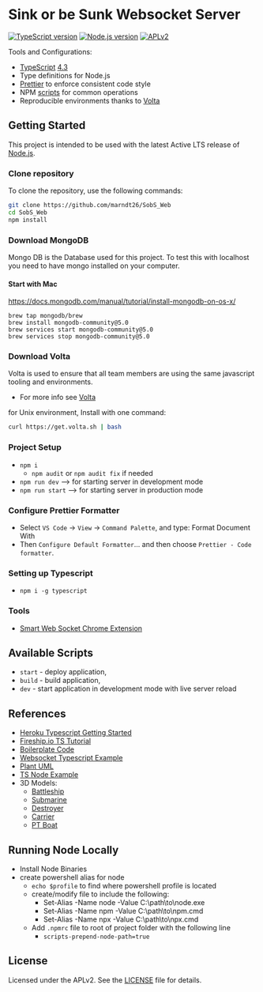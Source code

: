 # Sink or be Sunk Websocket Server

[![TypeScript version][ts-badge]][typescript-4-3]
[![Node.js version][nodejs-badge]][nodejs]
[![APLv2][license-badge]][license]

Tools and Configurations:

-   [TypeScript][typescript] [4.3][typescript-4-3]
-   Type definitions for Node.js
-   [Prettier][prettier] to enforce consistent code style
-   NPM [scripts](#available-scripts) for common operations
-   Reproducible environments thanks to [Volta][volta]

## Getting Started

This project is intended to be used with the latest Active LTS release of [Node.js][nodejs].

### Clone repository

To clone the repository, use the following commands:

```sh
git clone https://github.com/marndt26/SobS_Web
cd SobS_Web
npm install
```

### Download MongoDB

Mongo DB is the Database used for this project. To test this with localhost you need to have mongo installed on your computer.

#### Start with Mac

https://docs.mongodb.com/manual/tutorial/install-mongodb-on-os-x/

```
brew tap mongodb/brew
brew install mongodb-community@5.0
brew services start mongodb-community@5.0
brew services stop mongodb-community@5.0
```

### Download Volta

Volta is used to ensure that all team members are using the same javascript tooling and environments.

-   For more info see [Volta][volta]

for Unix environment, Install with one command:

```bash
curl https://get.volta.sh | bash
```

### Project Setup

-   `npm i`
    -   `npm audit` or `npm audit fix` if needed
-   `npm run dev` --> for starting server in development mode
-   `npm run start` --> for starting server in production mode

### Configure Prettier Formatter

-   Select `VS Code` -> `View` -> `Command Palette`, and type: Format Document With
-   Then `Configure Default Formatter`... and then choose `Prettier - Code formatter`.

### Setting up Typescript

-   `npm i -g typescript`

### Tools

-   [Smart Web Socket Chrome Extension][smart-web-socket]

## Available Scripts

-   `start` - deploy application,
-   `build` - build application,
-   `dev` - start application in development mode with live server reload

## References

-   [Heroku Typescript Getting Started][heroku-getting-started]
-   [Fireship.io TS Tutorial](https://www.youtube.com/watch?v=ahCwqrYpIuM)
-   [Boilerplate Code][jsynowiec]
-   [Websocket Typescript Example][websocket-ts-example]
-   [Plant UML][plant-uml]
-   [TS Node Example][ts-node-example]
-   3D Models:
    -   [Battleship][battleship-model]
    -   [Submarine][submarine-model]
    -   [Destroyer][destroyer-model]
    -   [Carrier][carrier-model]
    -   [PT Boat][pt-model]

## Running Node Locally

-   Install Node Binaries
-   create powershell alias for node
    -   `echo $profile` to find where powershell profile is located
    -   create/modify file to include the following:
        -   Set-Alias -Name node -Value C:\path\to\node.exe
        -   Set-Alias -Name npm -Value C:\path\to\npm.cmd
        -   Set-Alias -Name npx -Value C:\path\to\npx.cmd
    -   Add `.npmrc` file to root of project folder with the following line
        -   `scripts-prepend-node-path=true`

## License

Licensed under the APLv2. See the [LICENSE](https://github.com/marndt26/SobS_Web/blob/main/LICENSE) file for details.

[ts-badge]: https://img.shields.io/badge/TypeScript-4.3-blue.svg
[nodejs-badge]: https://img.shields.io/badge/Node.js->=%2014.16-blue.svg
[nodejs]: https://nodejs.org/dist/latest-v14.x/docs/api/
[typescript]: https://www.typescriptlang.org/
[typescript-4-3]: https://www.typescriptlang.org/docs/handbook/release-notes/typescript-4-3.html
[license-badge]: https://img.shields.io/badge/license-APLv2-blue.svg
[license]: https://github.com/marndt26/SobS_Web/blob/main/LICENSE
[prettier]: https://prettier.io
[volta]: https://volta.sh
[volta-getting-started]: https://docs.volta.sh/guide/getting-started
[volta-tomdale]: https://twitter.com/tomdale/status/1162017336699838467?s=20
[jsynowiec]: https://github.com/jsynowiec/node-typescript-boilerplate
[heroku-getting-started]: https://github.com/heroku/typescript-getting-started
[smart-web-socket]: https://chrome.google.com/webstore/detail/smart-websocket-client/omalebghpgejjiaoknljcfmglgbpocdp
[websocket-ts-example]: https://github.com/Sean-Bradley/Three.js-TypeScript-Boilerplate
[plant-uml]: https://www.freecodecamp.org/news/inserting-uml-in-markdown-using-vscode/
[volta]: https://docs.volta.sh/guide/getting-started
[ts-node-example]: https://github.com/microsoft/TypeScript-Node-Starter
[battleship-model]: https://sketchfab.com/3d-models/scharnhorst-0144f06264304b68a684d79cc13f1c62
[submarine-model]: https://sketchfab.com/3d-models/u-557-ae10491added470c88e4e21bc8672cd1
[destroyer-model]: https://sketchfab.com/3d-models/z-39-4bf9941a596b4b8b8a12302946d51181
[carrier-model]: https://sketchfab.com/3d-models/enterprise-303b76d3efdf472d8a105702c44ff571#download
[pt-model]: https://sketchfab.com/3d-models/elco-80ft-pt-e759cb35865c480f8db77c91020e8f6c#download
